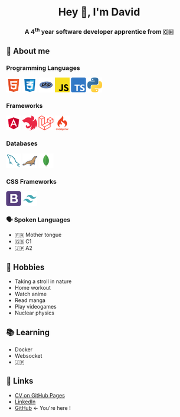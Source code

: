 
<h1 align="center">Hey 👋, I'm David</h1>
<h3 align="center">A 4<sup>th</sup> year software developer apprentice from 🇨🇭</h3>

## 💬 About me
### Programming Languages
<div>
    <img src="icons/html.svg" title="HTML" height="40px" width="40px">
    <img src="icons/css.svg" title="CSS" height="40px" width="40px">
    <img src="icons/php.svg" title="PHP" height="40px" width="r0px">
    <img src="icons/javascript.svg" title="JavaScript" height="40px" width="40px">
    <img src="icons/typescript.svg" title="TypeScript" height="40px" width="40px">
    <img src="icons/python.svg" title="Python" height="40px" width="40px">
</div>

### Frameworks
<div>
    <img src="icons/angular.svg" title="Angular" height="40px" width="40px">
    <img src="icons/nestjs.svg" title="NestJS" height="40px" width="40px">
    <img src="icons/laravel.svg" title="Laravel" height="40px" width="40px">
    <img src="icons/codeigniter.svg" title="CodeIgniter 4" height="40px" width="40px">
</div>

### Databases
<div>
    <img src="icons/mysql.svg" title="MySQL" height="40px" width="40px">
    <img src="icons/mariadb.svg" title="MariaDB" height="40px" width="40px">
    <img src="icons/mongodb.svg" title="MongoDB" height="40px" width="40px">
</div>

### CSS Frameworks
<div>
    <img src="icons/bootstrap.svg" title="Bootstrap" height="40px" width="40px">
    <img src="icons/tailwind.svg" title="Tailwind" height="40px" width="40px">
</div>

### 🗣️ Spoken Languages
- 🇫🇷 Mother tongue
- 🇬🇧 C1
- 🇯🇵 A2

## 📅 Hobbies
- Taking a stroll in nature
- Home workout
- Watch anime
- Read manga
- Play videogames
- Nuclear physics

## 📚 Learning
- Docker
- Websocket
- 🇯🇵

## 🔗 Links
- [CV on GitHub Pages](https://catdesu.github.io/)
- [LinkedIn](https://www.linkedin.com/in/aeschlimann-david)
- [GitHub](https://github.com/catdesu) ← You're here !
